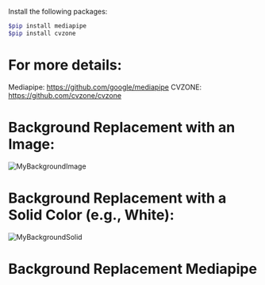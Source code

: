 Install the following packages:
```ruby
$pip install mediapipe
$pip install cvzone
```
# For more details:
Mediapipe: https://github.com/google/mediapipe
CVZONE: https://github.com/cvzone/cvzone

# Background Replacement with an Image: 
![MyBackgroundImage](https://user-images.githubusercontent.com/18000553/125149425-8a614680-e156-11eb-849f-ced36b8c40cd.png)

# Background Replacement with a Solid Color (e.g., White):
![MyBackgroundSolid](https://user-images.githubusercontent.com/18000553/125149441-9220eb00-e156-11eb-8ea2-4ad734b456b0.png)

# Background Replacement Mediapipe
